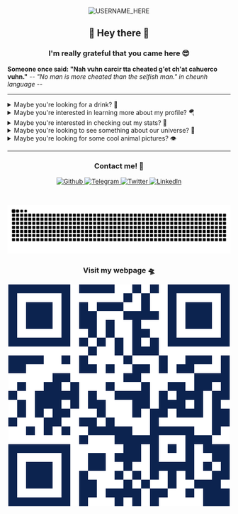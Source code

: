 <p align="center">

  <img src="https://socialify.git.ci/nclsbayona/nclsbayona/image?description=1&descriptionEditable=Come%20check%20my%20profile!&font=Bitter&pattern=Signal&theme=Dark" alt="USERNAME_HERE" width="640" height="320" />

</p>

<h2 align="center">👋 Hey there 👋</h2>

<h3 align="center">I'm really grateful that you came here 😎</h3>

<!--p  align="center">
<img src="logo.png" alt="Logo" width="480">
</p-->


<p align="center">

  <strong align="center">Someone once said: &quot;Nah vuhn carcir tta cheated g'et ch'at cahuerco vuhn.&quot;</strong>
  <i>-- &quot;No man is more cheated than the selfish man.&quot; in cheunh language --</i>

</p>


----

<details name="info">
<summary>Maybe you're looking for a drink? 🍹</summary>
<br />
<h4 align="center">Red Snapper</h4>
<p align="center">

<img src="https://www.thecocktaildb.com/images/media/drink/7p607y1504735343.jpg" alt="Drink image" />

</p>

<h5 align="center">Alcoholic - Shot</h5>

<h5 align="center">Necessary ingredients</h5>
<table align="center">
<tr>
<td>
<table frame="box" rules="cols">
    <thead>
        <tr>
            <th style="padding-left: 1em; padding-right: 1em; text-align: center">Ingredient</th>
            <th style="padding-left: 1em; padding-right: 1em; text-align: center">Measure</th>
        </tr>
    </thead>
    <tbody>
        <tr>
            <td style="padding-left: 1em; padding-right: 1em; text-align: center; vertical-align: top">Crown Royal</td>
            <td style="padding-left: 1em; padding-right: 1em; text-align: center; vertical-align: top">1 shot </td>
        </tr>
        <tr>
            <td style="padding-left: 1em; padding-right: 1em; text-align: center; vertical-align: top">Amaretto</td>
            <td style="padding-left: 1em; padding-right: 1em; text-align: center; vertical-align: top">1 shot </td>
        </tr>
        <tr>
            <td style="padding-left: 1em; padding-right: 1em; text-align: center; vertical-align: top">Cranberry juice</td>
            <td style="padding-left: 1em; padding-right: 1em; text-align: center; vertical-align: top">1 shot </td>
        </tr>
    </tbody>
</table>
</td>
</tr>
</table>



<p align="center">
One shot each, shake n shoot
</p>

----

</details>


<details name="info">
<summary>Maybe you're interested in learning more about my profile? 🪂</summary>
<br />
<h5 align="center">👀 Visitor count</h5>
<p align="center">

<img src="https://profile-counter.glitch.me/nclsbayona/count.svg"/>

</p>
<p align="center">

<img src="https://img.shields.io/github/followers/nclsbayona?color=003153&logo=github&style=for-the-badge"/>
<img src="https://img.shields.io/github/last-commit/nclsbayona/nclsbayona?color=003153&logo=github&style=for-the-badge&label=Latest%20Profile%20Commit">

</p>
<p align="center">

<img src="https://github-profile-trophy.vercel.app/?username=nclsbayona&theme=dracula&no-frame=false&margin-w=5&margin-h=5&no-bg=true&column=4">

</p>

----

</details>


<details name="info">
<summary>Maybe you're interested in checking out my stats? 🐣</summary>
<br />
<h4 align="center">General GitHub Stats 🌀</h4>

<p align="center">

<!--h5>😃 General Overview</h5-->
<img src="https://github-readme-stats.vercel.app/api?username=nclsbayona&show_icons=true&count_private=true&include_all_commits=true&locale=en&theme=tokyonight" width="260">

<!--h5>Life-Time Stats Overview 😃</h5-->
<img src="https://github-readme-streak-stats.herokuapp.com/?user=nclsbayona&theme=algolia" width="260">

</p>

<br />

<h4 align="center">🤖 Programming Languages Stats</h4>

<p align="center">

<!--h5>Most Used Languages Stats 💾</h5-->
<img src="https://github-readme-stats.vercel.app/api/top-langs/?username=nclsbayona&show_icons=true&locale=en&langs_count=5&theme=tokyonight">

</p>

<br />

<h4 align="center">⌚General Weekly-Stats</h4>
<table align="center">
<tr>
<td>
<table frame="box" rules="cols">
    <thead>
        <tr>
            <th style="padding-left: 1em; padding-right: 1em; text-align: center">Language name</th>
            <th style="padding-left: 1em; padding-right: 1em; text-align: center">Time spent</th>
        </tr>
    </thead>
    <tbody>
    </tbody>
</table>
</td>
<td>
<table frame="box" rules="cols">
    <thead>
        <tr>
            <th style="padding-left: 1em; padding-right: 1em; text-align: center">OS name</th>
            <th style="padding-left: 1em; padding-right: 1em; text-align: center">Time spent</th>
        </tr>
    </thead>
    <tbody>
    </tbody>
</table>
</td>
</tr>
</table>

----
</details>


<details name="info">
<summary>Maybe you're looking to see something about our universe? 🔭</summary>

<br />
<h4 align="center">The Clipper and the Comet - ©️ Ben Cooper @ 2024-10-17</h4>
<p align="center">

<img src="https://apod.nasa.gov/apod/image/2410/EuropaComet_cooper3.jpg" alt="The Clipper and the Comet image" />

</p>

<h5 align="center">NASA's Europa Clipper is now headed toward an ocean world beyond Earth. The large spacecraft is tucked into the payload fairing atop the Falcon Heavy rocket in this photo, taken at Kennedy Space Center the day before the mission's successful October 14 launch. Europa Clipper's interplanetary voyage will first take it to Mars, then back to Earth, and then on to Jupiter on gravity assist trajectories that will allow it to enter orbit around Jupiter in April 2030. Once orbiting Jupiter, the spacecraft will fly past Europa 49 times, exploring a Jovian moon with a global subsurface ocean that may have conditions to support life. Posing in the background next to the floodlit rocket is Comet Tsuchinsan-ATLAS, about a day after the comet's closest approach to Earth. A current darling of evening skies, the naked-eye comet is a vistor from the distant Oort cloud  Growing Gallery: Comet Tsuchinshan-ATLAS in 2024</h5>

----

</details>

<details name="info">
<summary>Maybe you're looking for some cool animal pictures? 👁️</summary>

<br />
<table align="center">
<tr>
<td>
<img src="https://cdn.animality.xyz/dog/5.png" width="180"/>
</td>
<td>
<img src="https://cdn.animality.xyz/duck/12.png" width="180"/>
</td>
<td>
<img src="https://cdn.animality.xyz/fox/15.png" width="180"/>
</td>
</tr>
<tr>
<td>
<img src="https://cdn.animality.xyz/cat/34.png" width="180"/>
</td>
<td>
<img src="https://cdn.animality.xyz/bird/6.png" width="180"/>
</td>
<td>
<img src="https://cdn.animality.xyz/panda/4.png" width="180"/>
</td>
</tr>
<tr>
<td>
<img src="https://cdn.animality.xyz/redpanda/12.png" width="180"/>
</td>
<td>
<img src="https://cdn.animality.xyz/koala/24.png" width="180"/>
</td>
<td>
<img src="https://cdn.animality.xyz/whale/20.png" width="180"/>
</td>
</tr>
<tr>
<td>
<img src="https://cdn.animality.xyz/dolphin/21.png" width="180"/>
</td>
<td>
<img src="https://cdn.animality.xyz/kangaroo/18.png" width="180"/>
</td>
<td>
<img src="https://cdn.animality.xyz/rabbit/3.png" width="180"/>
</td>
</tr>
<tr>
<td>
<img src="https://cdn.animality.xyz/lion/21.png" width="180"/>
</td>
<td>
<img src="https://cdn.animality.xyz/bear/10.png" width="180"/>
</td>
<td>
<img src="https://cdn.animality.xyz/frog/20.png" width="180"/>
</td>
</tr>
<tr>
<td>
<img src="https://cdn.animality.xyz/penguin/4.png" width="180"/>
</td>
<td>
<img src="https://cdn.animality.xyz/axolotl/9.png" width="180"/>
</td>
<td>
<img src="https://cdn.animality.xyz/capybara/4.png" width="180"/>
</td>
</tr>
<tr>
<td>
<img src="https://cdn.animality.xyz/hedgehog/7.png" width="180"/>
</td>
<td>
<img src="https://cdn.animality.xyz/turtle/10.png" width="180"/>
</td>
<td>
<img src="https://cdn.animality.xyz/narwhal/2.png" width="180"/>
</td>
</tr>
<tr>
<td>
<img src="https://cdn.animality.xyz/squirrel/1.png" width="180"/>
</td>
<td>
<img src="https://cdn.animality.xyz/fish/11.png" width="180"/>
</td>
<td>
<img src="https://cdn.animality.xyz/horse/13.png" width="180"/>
</td>
</tr>
</table>

----

</details>


----

<h3 align="center">Contact me! 📇</h3>

<p align="center">
<a href="https://github.com/nclsbayona" target="_blank">
 <img alt="Github" src="https://img.shields.io/badge/GitHub-%2312180E.svg?&style=for-the-badge&logo=Github&logoColor=white">
</a>

<a href="https://t.me/nclsbayona" target="_blank">
 <img alt="Telegram" src="https://img.shields.io/badge/-TELEGRAM-blue?&style=for-the-badge&logo=telegram&logoColor=white">
</a>

<a href="https://twitter.com/nclsbayona" target="_blank">
 <img alt="Twitter" src="https://img.shields.io/badge/twitter-%231DA1F2.svg?&style=for-the-badge&logo=twitter&logoColor=white">
</a>

<a href="https://www.linkedin.com/in/nclsbayona" target="_blank">
 <img alt="LinkedIn" src="https://img.shields.io/badge/-LINKEDIN-lightblue?&style=for-the-badge&logo=linkedin&logoColor=white">
</a>

<!-- <a href="https://instagram.com/" target="_blank">
 <img alt="Instagram" src="https://img.shields.io/badge/-INSTAGRAM-critical?&style=for-the-badge&logo=instagram&logoColor=white">
</a>

<a href="https://www.discord.com/channels/" target="_blank">
 <img alt="Discord" src="https://img.shields.io/badge/-DISCORD-darkblue?&style=for-the-badge&logo=discord&logoColor=white">
</a> !-->


</p>

<br />


<p align="center">

<img src="https://raw.githubusercontent.com/nclsbayona/nclsbayona/output/github-contribution-grid-snake-sissa.svg">

</p>


<h3 align="center">Visit my webpage 🛸</h3>
<p align="center"><a href="https://nclsbayona.github.io" target="_blank">
 <img src="QR.png">
</a></p>

</p>

